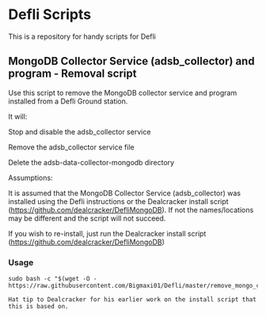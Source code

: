 # Defli Scripts
This is a repository for handy scripts for Defli

## MongoDB Collector Service (adsb_collector) and program - Removal script
Use this script to remove the MongoDB collector service and program installed from a Defli Ground station.

It will:
  
  Stop and disable the adsb_collector service
  
  Remove the adsb_collector service file
  
  Delete the adsb-data-collector-mongodb directory

Assumptions:
  
  It is assumed that the MongoDB Collector Service (adsb_collector) was installed using the Defli instructions or the Dealcracker install script (https://github.com/dealcracker/DefliMongoDB).
  If not the names/locations may be different and the script will not succeed.

If you wish to re-install, just run the Dealcracker install script (https://github.com/dealcracker/DefliMongoDB)

### Usage
```
sudo bash -c "$(wget -O - https://raw.githubusercontent.com/Bigmaxi01/Defli/master/remove_mongo_collector.sh)"

Hat tip to Dealcracker for his earlier work on the install script that this is based on.
